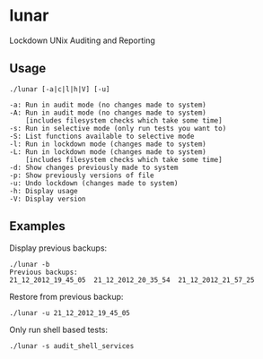lunar
=====

Lockdown UNix Auditing and Reporting

Usage 
-----

	./lunar [-a|c|l|h|V] [-u]

	-a: Run in audit mode (no changes made to system)
	-A: Run in audit mode (no changes made to system)
	    [includes filesystem checks which take some time]
	-s: Run in selective mode (only run tests you want to)
	-S: List functions available to selective mode
	-l: Run in lockdown mode (changes made to system)
	-L: Run in lockdown mode (changes made to system)
	    [includes filesystem checks which take some time]
	-d: Show changes previously made to system
	-p: Show previously versions of file
	-u: Undo lockdown (changes made to system)
	-h: Display usage
	-V: Display version

Examples
--------

Display previous backups:

	./lunar -b
	Previous backups:
	21_12_2012_19_45_05  21_12_2012_20_35_54  21_12_2012_21_57_25

Restore from previous backup:

	./lunar -u 21_12_2012_19_45_05

Only run shell based tests:

	./lunar -s audit_shell_services
